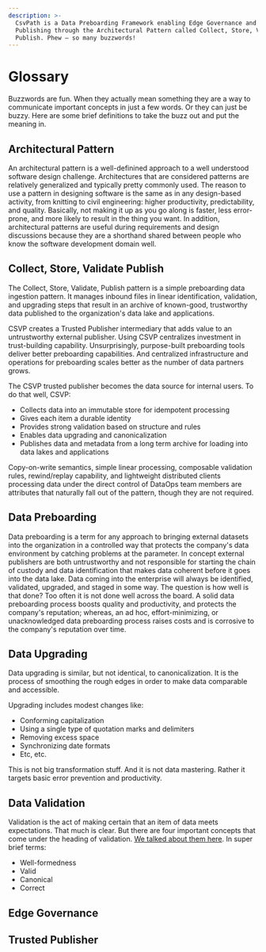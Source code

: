 ```yaml
---
description: >-
  CsvPath is a Data Preboarding Framework enabling Edge Governance and Trusted
  Publishing through the Architectural Pattern called Collect, Store, Validate,
  Publish. Phew — so many buzzwords!
---
```


# Glossary

Buzzwords are fun. When they actually mean something they are a way to communicate important concepts in just a few words. Or they can just be buzzy. Here are some brief definitions to take the buzz out and put the meaning in.

## Architectural Pattern

An architectural pattern is a well-definined approach to a well understood software design challenge. Architectures that are considered patterns are relatively generalized and typically pretty commonly used. The reason to use a pattern in designing software is the same as in any design-based activity, from knitting to civil engineering: higher productivity, predictability, and quality. Basically, not making it up as you go along is faster, less error-prone, and more likely to result in the thing you want. In addition, architectural patterns are useful during requirements and design discussions because they are a shorthand shared between people who know the software development domain well.&#x20;

## Collect, Store, Validate Publish

The Collect, Store, Validate, Publish pattern is a simple preboarding data ingestion pattern. It manages inbound files in linear identification, validation, and upgrading steps that result in an archive of known-good, trustworthy data published to the organization's data lake and applications.

CSVP creates a Trusted Publisher intermediary that adds value to an untrustworthy external publisher. Using CSVP centralizes investment in trust-building capability. Unsurprisingly, purpose-built preboarding tools deliver better preboarding capabilities. And centralized infrastructure and operations for preboarding scales better as the number of data partners grows.

The CSVP trusted publisher becomes the data source for internal users. To do that well, CSVP:

* Collects data into an immutable store for idempotent processing
* Gives each item a durable identity
* Provides strong validation based on structure and rules
* Enables data upgrading and canonicalization
* Publishes data and metadata from a long term archive for loading into data lakes and applications

Copy-on-write semantics, simple linear processing, composable validation rules, rewind/replay capability, and lightweight distributed clients processing data under the direct control of DataOps team members are attributes that naturally fall out of the pattern, though they are not required.&#x20;

## Data Preboarding

Data preboarding is a term for any approach to bringing external datasets into the organization in a controlled way that protects the company's data environment by catching problems at the parameter. In concept external publishers are both untrustworthy and not responsible for starting the chain of custody and data identification that makes data coherent before it goes into the data lake. Data coming into the enterprise will always be identified, validated, upgraded, and staged in some way. The question is how well is that done? Too often it is not done well across the board. A solid data preboarding process boosts quality and productivity, and protects the company's reputation; whereas, an ad hoc, effort-minimizing, or unacknowledged data preboarding process raises costs and is corrosive to the company's reputation over time.&#x20;

## Data Upgrading

Data upgrading is similar, but not identical, to canonicalization. It is the process of smoothing the rough edges in order to make data comparable and accessible.&#x20;

Upgrading includes modest changes like:&#x20;

* Conforming capitalization
* Using a single type of quotation marks and delimiters
* Removing excess space
* Synchronizing date formats
* Etc, etc.

This is not big transformation stuff. And it is not data mastering. Rather it targets basic error prevention and productivity.

## Data Validation

Validation is the act of making certain that an item of data meets expectations. That much is clear. But there are four important concepts that come under the heading of validation. [We talked about them here](validation/well-formed-valid-canonical-and-correct.md). In super brief terms:&#x20;

* Well-formedness
* Valid
* Canonical
* Correct

## Edge Governance



## Trusted Publisher

